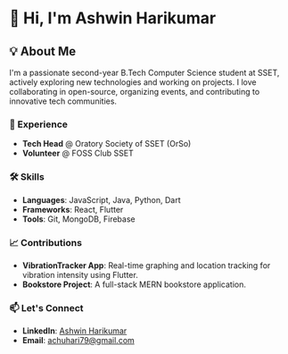 # 👋 Hi, I'm Ashwin Harikumar

## 💡 About Me
I'm a passionate second-year B.Tech Computer Science student at SSET, actively exploring new technologies and working on projects. I love collaborating in open-source, organizing events, and contributing to innovative tech communities.

### 💼 Experience
- **Tech Head** @ Oratory Society of SSET (OrSo)
- **Volunteer** @ FOSS Club SSET

### 🛠️ Skills
- **Languages**: JavaScript, Java, Python, Dart
- **Frameworks**: React, Flutter
- **Tools**: Git, MongoDB, Firebase

### 📈 Contributions
- **VibrationTracker App**: Real-time graphing and location tracking for vibration intensity using Flutter.
- **Bookstore Project**: A full-stack MERN bookstore application.

### 📫 Let's Connect
- **LinkedIn**: [Ashwin Harikumar](www.linkedin.com/in/ashwinharikumar/)
- **Email**: [achuhari79@gmail.com](mailto:achuhari79@gmail.com)
